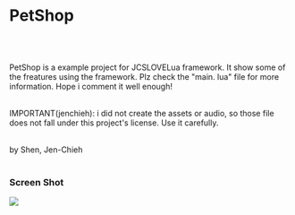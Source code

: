 # PetShop #
<br/><br/>

PetShop is a example project for JCSLOVELua framework. It show 
some of the freatures using the framework. Plz check the "main.
lua" file for more information. Hope i comment it well enough! 
<br/><br/>
    
IMPORTANT(jenchieh): i did not create the assets or audio, so 
those file does not fall under this project's license. Use it 
carefully.
<br/><br/>

by Shen, Jen-Chieh
<br/><br/>

### Screen Shot ###
<img src="./screen_shot/demo.gif"/>
